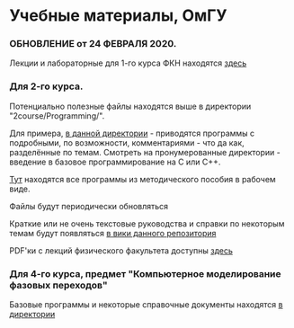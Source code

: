 # Учебные материалы, ОмГУ

### ОБНОВЛЕНИЕ от 24 ФЕВРАЛЯ 2020.

Лекции и лабораторные для 1-го курса ФКН находятся [здесь](https://github.com/posgen/OmsuMaterials/tree/master/FKN)


### Для 2-го курса.

Потенциально полезные файлы находятся выше в директории "2course/Programming/".

Для примера, [в данной директории](https://github.com/posgen/OmsuMaterials/tree/master/2course/Programming/examples/) - приводятся программы с подробными, по возможности, комментариями - что да как, разделённые по темам. Смотреть на пронумерованные директории - введение в базовое программирование на C или C++.

[Тут](https://github.com/posgen/OmsuMaterials/tree/master/2course/Programming/examples/from_study_guide/) находятся все программы из методического пособия в рабочем виде.

Файлы будут периодически обновляться

Краткие или не очень текстовые руководства и справки по некоторым темам будут появляться [в вики данного репозитория](https://github.com/posgen/OmsuMaterials/wiki)

PDF'ки с лекций физического факультета доступны [здесь](https://github.com/posgen/OmsuMaterials/tree/master/2course/Programming/docs/lectures)

### Для 4-го курса, предмет "Компьютерное моделирование фазовых переходов"

Базовые программы и некоторые справочные документы находятся [в директории](https://github.com/posgen/OmsuMaterials/tree/master/4course/phaseTransitions/)

